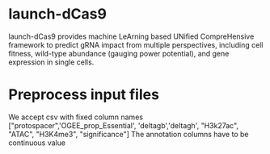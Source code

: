 # launch-dCas9
launch-dCas9 provides machine LeArning based UNified CompreHensive framework to predict gRNA impact from multiple perspectives, including cell fitness, wild-type abundance (gauging power potential), and gene expression in single cells.

# Preprocess input files
We accept csv with fixed column names ["protospacer",'OGEE_prop_Essential', 'deltagb','deltagh', "H3k27ac", "ATAC", "H3K4me3", "significance"]
The annotation columns have to be continuous value